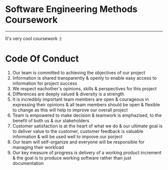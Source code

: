 # Software Engineering Methods Coursework
---
It's very cool coursework :)

# Code Of Conduct
1. Our team is committed to achieving the objectives of our project
2. Information is shared transparently & openly to enable easy access to information for project success
3. We respect eachother's opinions, skills & perspectives for this project
4. Differences are deeply valued & diversity is a strength
5. It is incredibly important team members are open & courageous in expressing their opinions & all team members should be open & flexible to change as this will help to improve our overall project
6. Team is empowered to make decision & teamwork is emphazised, to the benefit of both us & our stakeholders
7. Customer satisfaction is at the heart of what we do & our ultimate goal is to deliver value to the customer, customer feedback is valuable information & will be used well to improve our porject
8. Our team will self-organize and everyone will be responsible for managing their workload
9. Our key measure of progress is delivery of a working product increment & the goal is to produce working software rather than just documentation
